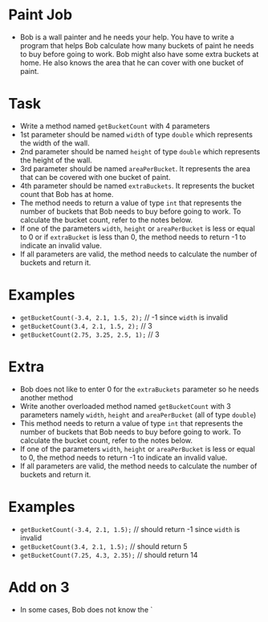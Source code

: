 # Paint Job
* Bob is a wall painter and he needs your help. You have to write a program that helps Bob calculate how many buckets of paint he needs to buy before going to work. Bob might also have some extra buckets at home. He also knows the area that he can cover with one bucket of paint.
  
# Task
* Write a method named `getBucketCount` with 4 parameters
* 1st parameter should be named `width` of type `double` which represents the width of the wall.
* 2nd parameter should be named `height` of type `double` which represents the height of the wall.
* 3rd parameter should be named `areaPerBucket`. It represents the area that can be covered with one bucket of paint.
* 4th parameter should be named `extraBuckets`. It represents the bucket count that Bob has at home.
* The method needs to return a value of type `int` that represents the number of buckets that Bob needs to buy before going to work. To calculate the bucket count, refer to the notes below.
* If one of the parameters `width`, `height` or `areaPerBucket` is less or equal to 0 or if `extraBucket` is less 
  than 0, the method needs to return -1 to indicate an invalid value.
* If all parameters are valid, the method needs to calculate the number of buckets and return it.

# Examples
* `getBucketCount(-3.4, 2.1, 1.5, 2);` // -1 since `width` is invalid
* `getBucketCount(3.4, 2.1, 1.5, 2);` // 3
* `getBucketCount(2.75, 3.25, 2.5, 1);` // 3

# Extra
* Bob does not like to enter 0 for the `extraBuckets` parameter so he needs another method
* Write another overloaded method named `getBucketCount` with 3 parameters namely `width`, `height` and 
  `areaPerBucket` (all of type `double`)
* This method needs to return a value of type `int` that represents the number of buckets that Bob needs to buy 
  before going to work. To calculate the bucket count, refer to the notes below.
* If one of the parameters `width`, `height` or `areaPerBucket` is less or equal to 0, the method needs to return -1 
  to indicate an invalid value.
* If all parameters are valid, the method needs to calculate the number of buckets and return it.

# Examples
* `getBucketCount(-3.4, 2.1, 1.5);` // should return -1 since `width` is invalid
* `getBucketCount(3.4, 2.1, 1.5);` // should return 5
* `getBucketCount(7.25, 4.3, 2.35);` // should return 14

# Add on 3
* In some cases, Bob does not know the `